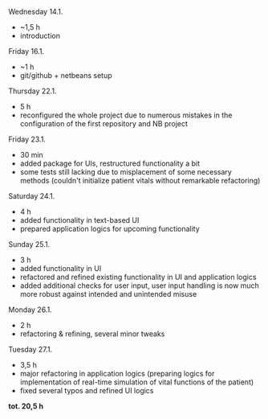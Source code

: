 
Wednesday 14.1. 
- ~1,5 h
- introduction


Friday 16.1.
- ~1 h 
- git/github + netbeans setup


Thursday 22.1. 
- 5 h 
- reconfigured the whole project due to numerous mistakes in the configuration of the first repository and NB project


Friday 23.1.
- 30 min
- added package for UIs, restructured functionality a bit
- some tests still lacking due to misplacement of some necessary methods (couldn't initialize patient vitals without remarkable refactoring)

Saturday 24.1.
- 4 h
- added functionality in text-based UI
- prepared application logics for upcoming functionality

Sunday 25.1.
- 3 h
- added functionality in UI
- refactored and refined existing functionality in UI and application logics
- added additional checks for user input, user input handling is now much more robust against intended and unintended misuse

Monday 26.1.
- 2 h
- refactoring & refining, several minor tweaks

Tuesday 27.1.
- 3,5 h
- major refactoring in application logics (preparing logics for implementation of real-time simulation of vital functions of the patient)
- fixed several typos and refined UI logics

**tot. 20,5 h**

